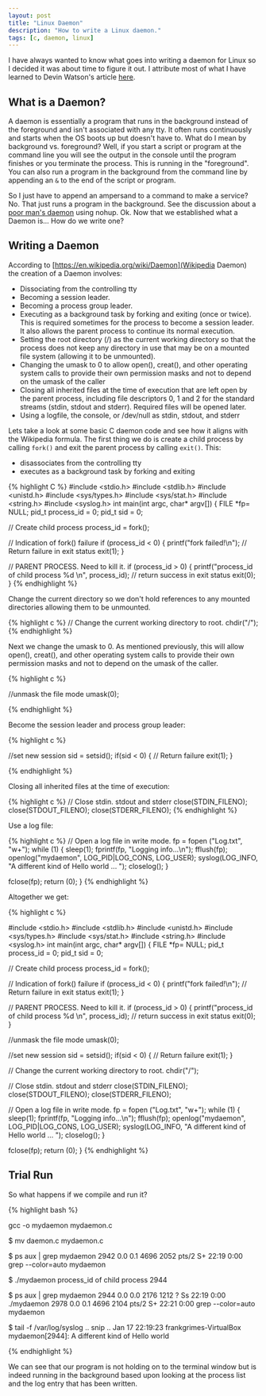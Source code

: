 ```yaml
---
layout: post
title: "Linux Daemon"
description: "How to write a Linux daemon."
tags: [c, daemon, linux]
---
```


I have always wanted to know what goes into writing a daemon for Linux
so I decided it was about time to figure it out. I attribute most of
what I have learned to Devin Watson's article
[here](http://www.netzmafia.de/skripten/unix/linux-daemon-howto.html).


## What is a Daemon?

A daemon is essentially a program that runs in the background instead
of the foreground and isn't associated with any tty. It often runs
continuously and starts when the OS boots up but doesn't have to. What
do I mean by background vs. foreground?  Well, if you start a script
or program at the command line you will see the output in the console
until the program finishes or you terminate the process. This is
running in the "foreground". You can also run a program in the
background from the command line by appending an `&` to the end of the
script or program.

So I just have to append an ampersand to a command to make a service?
No. That just runs a program in the background. See the discussion
about a
[poor man's daemon](http://stackoverflow.com/questions/958249/whats-the-difference-between-nohup-and-a-daemon)
using nohup. Ok. Now that we established what a Daemon is... How do we
write one?

## Writing a Daemon

According to [https://en.wikipedia.org/wiki/Daemon](Wikipedia Daemon) the
creation of a Daemon involves:

- Dissociating from the controlling tty
- Becoming a session leader.
- Becoming a process group leader.
- Executing as a background task by forking and exiting (once or
  twice). This is required sometimes for the process to become a
  session leader. It also allows the parent process to continue its
  normal execution.
- Setting the root directory (/) as the current working directory so
  that the process does not keep any directory in use that may be on a
  mounted file system (allowing it to be unmounted).
- Changing the umask to 0 to allow open(), creat(), and other
  operating system calls to provide their own permission masks and not
  to depend on the umask of the caller
- Closing all inherited files at the time of execution that are left
  open by the parent process, including file descriptors 0, 1 and 2
  for the standard streams (stdin, stdout and stderr). Required files
  will be opened later.
- Using a logfile, the console, or /dev/null as stdin, stdout, and stderr

Lets take a look at some basic C daemon code and see how it aligns
with the Wikipedia formula. The first thing we do is create a child
process by calling `fork()` and exit the parent process by calling
`exit()`. This:

- disassociates from the controlling tty
- executes as a background task by forking and exiting

{% highlight C %}
#include <stdio.h>
#include <stdlib.h>
#include <unistd.h>
#include <sys/types.h>
#include <sys/stat.h>
#include <string.h>
#include <syslog.h>
int main(int argc, char* argv[])
{
  FILE *fp= NULL;
  pid_t process_id = 0;
  pid_t sid = 0;

  // Create child process
  process_id = fork();

  // Indication of fork() failure
  if (process_id < 0)
  {
    printf("fork failed!\n");
    // Return failure in exit status
    exit(1);
  }

  // PARENT PROCESS. Need to kill it.
  if (process_id > 0)
  {
    printf("process_id of child process %d \n", process_id);
    // return success in exit status
    exit(0);
  }
{% endhighlight %}

Change the current directory so we don't hold references to any
mounted directories allowing them to be unmounted.

{% highlight c %}
  // Change the current working directory to root.
  chdir("/");
{% endhighlight %}

Next we change the umask to 0. As mentioned previously, this will
allow open(), creat(), and other operating system calls to provide
their own permission masks and not to depend on the umask of the
caller.

{% highlight c %}

  //unmask the file mode
  umask(0);

{% endhighlight %}

Become the session leader and process group leader:

{% highlight c %}

  //set new session
  sid = setsid();
  if(sid < 0)
  {
    // Return failure
    exit(1);
  }

{% endhighlight %}

Closing all inherited files at the time of execution:

{% highlight c %}
  // Close stdin. stdout and stderr
  close(STDIN_FILENO);
  close(STDOUT_FILENO);
  close(STDERR_FILENO);
{% endhighlight %}

Use a log file:

{% highlight c %}
  // Open a log file in write mode.
  fp = fopen ("Log.txt", "w+");
  while (1)
  {
    sleep(1);
    fprintf(fp, "Logging info...\n");
    fflush(fp);
    openlog("mydaemon", LOG_PID|LOG_CONS, LOG_USER);
    syslog(LOG_INFO, "A different kind of Hello world ... ");
    closelog();
  }

  fclose(fp);
  return (0);
}
{% endhighlight %}


Altogether we get:

{% highlight c %}

#include <stdio.h>
#include <stdlib.h>
#include <unistd.h>
#include <sys/types.h>
#include <sys/stat.h>
#include <string.h>
#include <syslog.h>
int main(int argc, char* argv[])
{
  FILE *fp= NULL;
  pid_t process_id = 0;
  pid_t sid = 0;

  // Create child process
  process_id = fork();

  // Indication of fork() failure
  if (process_id < 0)
  {
    printf("fork failed!\n");
    // Return failure in exit status
    exit(1);
  }

  // PARENT PROCESS. Need to kill it.
  if (process_id > 0)
  {
    printf("process_id of child process %d \n", process_id);
    // return success in exit status
    exit(0);
  }

  //unmask the file mode
  umask(0);

  //set new session
  sid = setsid();
  if(sid < 0)
  {
    // Return failure
    exit(1);
  }

  // Change the current working directory to root.
  chdir("/");

  // Close stdin. stdout and stderr
  close(STDIN_FILENO);
  close(STDOUT_FILENO);
  close(STDERR_FILENO);

  // Open a log file in write mode.
  fp = fopen ("Log.txt", "w+");
  while (1)
  {
    sleep(1);
    fprintf(fp, "Logging info...\n");
    fflush(fp);
    openlog("mydaemon", LOG_PID|LOG_CONS, LOG_USER);
    syslog(LOG_INFO, "A different kind of Hello world ... ");
    closelog();
  }

  fclose(fp);
  return (0);
}
{% endhighlight %}

## Trial Run

So what happens if we compile and run it?

{% highlight bash %}

gcc -o mydaemon mydaemon.c

$ mv daemon.c mydaemon.c

$ ps aux | grep mydaemon
2942  0.0  0.1   4696  2052 pts/2    S+   22:19   0:00 grep --color=auto mydaemon

$ ./mydaemon
process_id of child process 2944

$ ps aux | grep mydaemon
2944  0.0  0.0   2176  1212 ?        Ss   22:19   0:00 ./mydaemon
2978  0.0  0.1   4696  2104 pts/2    S+   22:21   0:00 grep --color=auto mydaemon

$ tail -f /var/log/syslog
.. snip ..
Jan 17 22:19:23 frankgrimes-VirtualBox mydaemon[2944]: A different kind of Hello world

{% endhighlight %}

We can see that our program is not holding on to the terminal window
but is indeed running in the background based upon looking at the
process list and the log entry that has been written.
